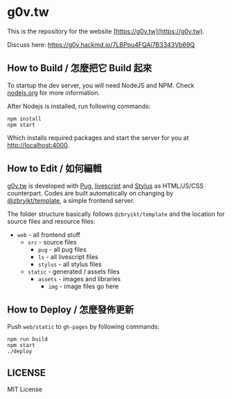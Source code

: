 # g0v.tw

This is the repository for the website [https://g0v.tw](https://g0v.tw).

Discuss here: https://g0v.hackmd.io/7LBPpu4FQAi7B3343Vb69Q


## How to Build / 怎麼把它 Build 起來

To startup the dev server, you will need NodeJS and NPM. Check [nodejs.org](https://nodejs.org) for more information.

After Nodejs is installed, run following commands:

    npm install
    npm start

Which installs required packages and start the server for you at [http://localhost:4000](http://localhost:4000).


## How to Edit / 如何編輯

[g0v.tw](https://g0v.tw) is developed with [Pug](https://pugjs.org/api/getting-started.html), [livescript](https://livescript.net) and [Stylus](https://stylus-lang.com/) as HTML/JS/CSS counterpart. Codes are built automatically on changing by [@zbryikt/template](https://github.com/zbryikt/template/), a simple frontend server. 

The folder structure basically follows `@zbryikt/template` and the location for source files and resource files:

 - `web` - all frontend stuff
   - `src` - source files
     - `pug` - all pug files
     - `ls` - all livescript files
     - `stylus` - all stylus files
   - `static` - generated / assets files
     - `assets` - images and libraries
       - `img` - image files go here


## How to Deploy / 怎麼發佈更新

Push `web/static` to `gh-pages` by following commands:

    npm run build
    npm start
    ./deploy


## LICENSE

MIT License
